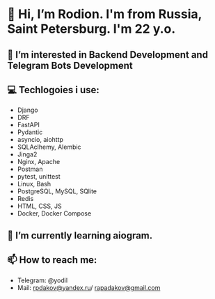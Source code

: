 # 👋 Hi, I’m Rodion. I'm from Russia, Saint Petersburg. I'm 22 y.o.
## 👀 I’m interested in Backend Development and Telegram Bots Development
## 💻 Techlogoies i use:
- Django
- DRF
- FastAPI
- Pydantic
- asyncio, aiohttp
- SQLAclhemy, Alembic
- Jinga2
- Nginx, Apache
- Postman
- pytest, unittest
- Linux, Bash
- PostgreSQL, MySQL, SQlite
- Redis
- HTML, CSS, JS
- Docker, Docker Compose
## 🌱 I’m currently learning aiogram.
## 📫 How to reach me:
- Telegram: @yodil
- Mail: rpdakov@yandex.ru/ rapadakov@gmail.com
